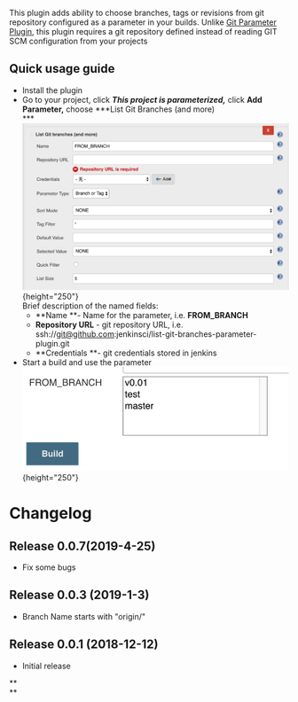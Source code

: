 This plugin adds ability to choose branches, tags or revisions from git
repository configured as a parameter in your builds. Unlike [Git
Parameter
Plugin](https://wiki.jenkins.io/display/JENKINS/Git+Parameter+Plugin),
this plugin requires a git repository defined instead of reading GIT SCM
configuration from your projects

## Quick usage guide

-   Install the plugin
-   Go to your project, click ***This project is parameterized,*** click
    **Add Parameter,** choose ***List Git Branches (and more)  
    ***![](docs/images/image2018-12-25_16-40-1.png){height="250"}  
    Brief description of the named fields:  
    -   **Name **- Name for the parameter, i.e. **FROM\_BRANCH**
    -   **Repository URL** - git repository URL, i.e.
        ssh://<git@github.com>:jenkinsci/list-git-branches-parameter-plugin.git
    -   **Credentials **- git credentials stored in jenkins
-   Start a build and use the parameter  
    ![](docs/images/image2018-12-25_16-56-6.png){height="250"}

# **Changelog**

## Release 0.0.7(2019-4-25)

-   Fix some bugs

## Release 0.0.3 (2019-1-3)

-   Branch Name starts with "origin/"

## Release 0.0.1 (2018-12-12)

-   Initial release

**  
**
